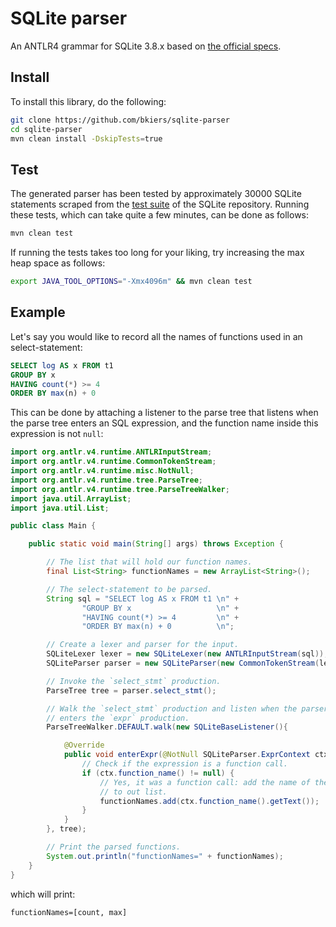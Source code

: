 # SQLite parser

An ANTLR4 grammar for SQLite 3.8.x based on [the official specs](http://www.sqlite.org/syntaxdiagrams.html).

## Install

To install this library, do the following:

```bash
git clone https://github.com/bkiers/sqlite-parser
cd sqlite-parser
mvn clean install -DskipTests=true
```

## Test

The generated parser has been tested by approximately 30000 SQLite statements
scraped from the [test suite](http://www.sqlite.org/src/tree?ci=trunk&name=test)
of the SQLite repository. Running these tests, which can take quite a few minutes,
can be done as follows:

```bash
mvn clean test
```

If running the tests takes too long for your liking, try increasing the max heap 
space as follows:

```bash
export JAVA_TOOL_OPTIONS="-Xmx4096m" && mvn clean test
```

## Example

Let's say you would like to record all the names of functions used in an
select-statement:

```sql
SELECT log AS x FROM t1
GROUP BY x
HAVING count(*) >= 4
ORDER BY max(n) + 0
```

This can be done by attaching a listener to the parse tree that listens
when the parse tree enters an SQL expression, and the function name inside
this expression is not `null`:

```java
import org.antlr.v4.runtime.ANTLRInputStream;
import org.antlr.v4.runtime.CommonTokenStream;
import org.antlr.v4.runtime.misc.NotNull;
import org.antlr.v4.runtime.tree.ParseTree;
import org.antlr.v4.runtime.tree.ParseTreeWalker;
import java.util.ArrayList;
import java.util.List;

public class Main {

    public static void main(String[] args) throws Exception {

        // The list that will hold our function names.
        final List<String> functionNames = new ArrayList<String>();

        // The select-statement to be parsed.
        String sql = "SELECT log AS x FROM t1 \n" +
                "GROUP BY x                   \n" +
                "HAVING count(*) >= 4         \n" +
                "ORDER BY max(n) + 0          \n";

        // Create a lexer and parser for the input.
        SQLiteLexer lexer = new SQLiteLexer(new ANTLRInputStream(sql));
        SQLiteParser parser = new SQLiteParser(new CommonTokenStream(lexer));

        // Invoke the `select_stmt` production.
        ParseTree tree = parser.select_stmt();

        // Walk the `select_stmt` production and listen when the parser
        // enters the `expr` production.
        ParseTreeWalker.DEFAULT.walk(new SQLiteBaseListener(){

            @Override
            public void enterExpr(@NotNull SQLiteParser.ExprContext ctx) {
                // Check if the expression is a function call.
                if (ctx.function_name() != null) {
                    // Yes, it was a function call: add the name of the function
                    // to out list.
                    functionNames.add(ctx.function_name().getText());
                }
            }
        }, tree);

        // Print the parsed functions.
        System.out.println("functionNames=" + functionNames);
    }
}
```

which will print:

```
functionNames=[count, max]
```
